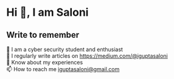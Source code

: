 # Hi 👋, I am Saloni
## Write to remember
🌱 I am a cyber security student and enthusiast <br/>
📝 I regularly write articles on https://medium.com/@iguptasaloni<br/>
📄 Know about my experiences <br/>
📫 How to reach me iguptasaloni@gmail.com

